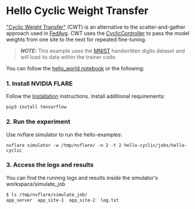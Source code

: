 # Hello Cyclic Weight Transfer

["Cyclic Weight Transfer"](https://pubmed.ncbi.nlm.nih.gov/29617797/
) (CWT) is an alternative to the scatter-and-gather approach used in [FedAvg](https://arxiv.org/abs/1602.05629). CWT uses the [CyclicController](https://nvflare.readthedocs.io/en/main/apidocs/nvflare.app_common.workflows.cyclic_ctl.html) to pass the model weights from one site to the next for repeated fine-tuning.

> **_NOTE:_** This example uses the [MNIST](http://yann.lecun.com/exdb/mnist/) handwritten digits dataset and will load its data within the trainer code.

You can follow the [hello_world notebook](../hello_world.ipynb) or the following:

### 1. Install NVIDIA FLARE

Follow the [Installation](https://nvflare.readthedocs.io/en/main/quickstart.html) instructions.
Install additional requirements:

```
pip3 install tensorflow
```

### 2. Run the experiment

Use nvflare simulator to run the hello-examples:

```
nvflare simulator -w /tmp/nvflare/ -n 2 -t 2 hello-cyclic/jobs/hello-cyclic
```

### 3. Access the logs and results

You can find the running logs and results inside the simulator's workspace/simulate_job

```bash
$ ls /tmp/nvflare/simulate_job/
app_server  app_site-1  app_site-2  log.txt

```
